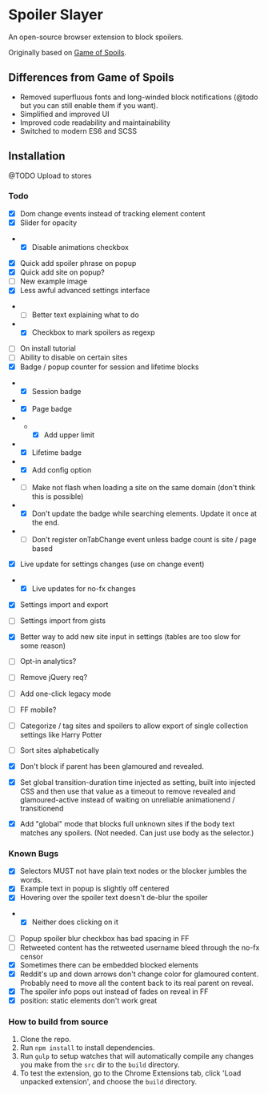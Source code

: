# Spoiler Slayer
An open-source browser extension to block spoilers.

Originally based on [Game of Spoils](https://github.com/stu-blair/game-of-spoils).

## Differences from Game of Spoils
* Removed superfluous fonts and long-winded block notifications (@todo but you can still enable them if you want).
* Simplified and improved UI
* Improved code readability and maintainability
* Switched to modern ES6 and SCSS


## Installation
@TODO Upload to stores


### Todo
- [X] Dom change events instead of tracking element content
- [X] Slider for opacity
- - [X] Disable animations checkbox
- [X] Quick add spoiler phrase on popup
- [X] Quick add site on popup?
- [ ] New example image
- [X] Less awful advanced settings interface
- - [ ] Better text explaining what to do
- - [X] Checkbox to mark spoilers as regexp
- [ ] On install tutorial
- [ ] Ability to disable on certain sites
- [X] Badge / popup counter for session and lifetime blocks
- - [X] Session badge
- - [X] Page badge
- - - [X] Add upper limit
- - [X] Lifetime badge
- - [X] Add config option
- - [ ] Make not flash when loading a site on the same domain (don't think this is possible)
- - [X] Don't update the badge while searching elements. Update it once at the end.
- - [ ] Don't register onTabChange event unless badge count is site / page based
- [X] Live update for settings changes (use on change event)
- - [X] Live updates for no-fx changes
- [X] Settings import and export
- [ ] Settings import from gists
- [X] Better way to add new site input in settings (tables are too slow for some reason)
- [ ] Opt-in analytics?
- [ ] Remove jQuery req?
- [ ] Add one-click legacy mode
- [ ] FF mobile?
- [ ] Categorize / tag sites and spoilers to allow export of single collection settings like Harry Potter
- [ ] Sort sites alphabetically
- [X] Don't block if parent has been glamoured and revealed.
- [X] Set global transition-duration time injected as setting, built into injected CSS and then use that value as a timeout to remove revealed and glamoured-active instead of waiting on unreliable animationend / transitionend
- [X] Add "global" mode that blocks full unknown sites if the body text matches any spoilers. (Not needed. Can just use body as the selector.)


### Known Bugs
- [X] Selectors MUST not have plain text nodes or the blocker jumbles the words.
- [X] Example text in popup is slightly off centered
- [X] Hovering over the spoiler text doesn't de-blur the spoiler
- - [X] Neither does clicking on it
- [ ] Popup spoiler blur checkbox has bad spacing in FF
- [ ] Retweeted content has the retweeted username bleed through the no-fx censor
- [X] Sometimes there can be embedded blocked elements
- [X] Reddit's up and down arrows don't change color for glamoured content. Probably need to move all the content back to its real parent on reveal.
- [X] The spoiler info pops out instead of fades on reveal in FF
- [X] position: static elements don't work great

### How to build from source
1. Clone the repo.
2. Run `npm install` to install dependencies.
3. Run `gulp` to setup watches that will automatically compile any changes you make from the `src` dir to the `build` directory.
4. To test the extension, go to the Chrome Extensions tab, click 'Load unpacked extension', and choose the `build` directory.